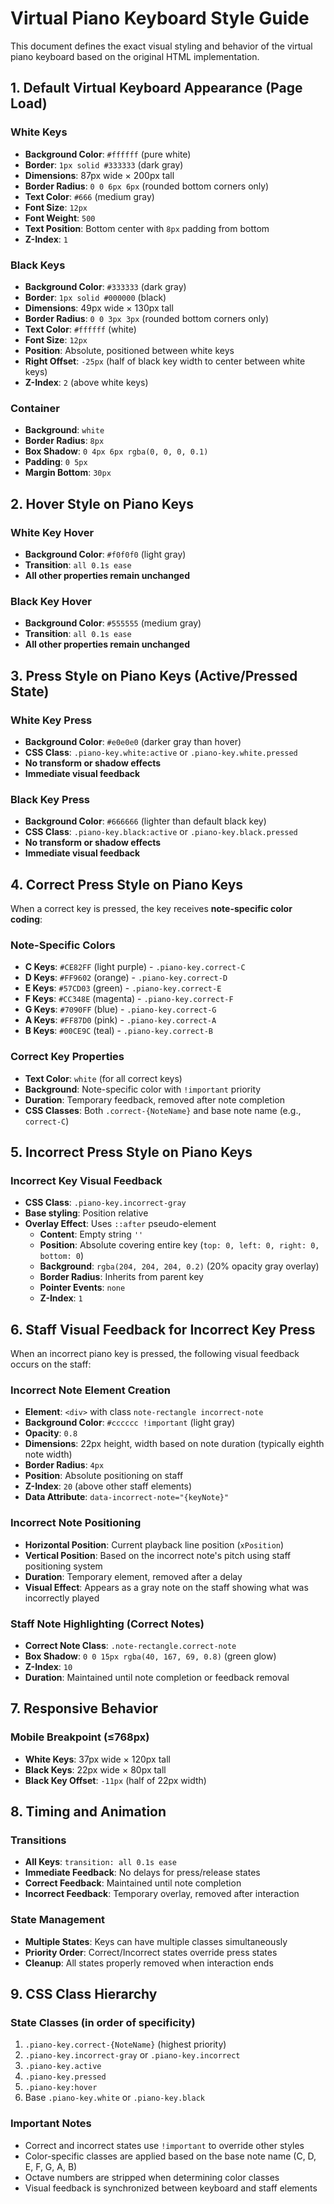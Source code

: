 # Virtual Piano Keyboard Style Guide

This document defines the exact visual styling and behavior of the virtual piano keyboard based on the original HTML implementation.

## 1. Default Virtual Keyboard Appearance (Page Load)

### White Keys
- **Background Color**: `#ffffff` (pure white)
- **Border**: `1px solid #333333` (dark gray)
- **Dimensions**: 87px wide × 200px tall
- **Border Radius**: `0 0 6px 6px` (rounded bottom corners only)
- **Text Color**: `#666` (medium gray)
- **Font Size**: `12px`
- **Font Weight**: `500`
- **Text Position**: Bottom center with `8px` padding from bottom
- **Z-Index**: `1`

### Black Keys
- **Background Color**: `#333333` (dark gray)
- **Border**: `1px solid #000000` (black)
- **Dimensions**: 49px wide × 130px tall
- **Border Radius**: `0 0 3px 3px` (rounded bottom corners only)
- **Text Color**: `#ffffff` (white)
- **Font Size**: `12px`
- **Position**: Absolute, positioned between white keys
- **Right Offset**: `-25px` (half of black key width to center between white keys)
- **Z-Index**: `2` (above white keys)

### Container
- **Background**: `white`
- **Border Radius**: `8px`
- **Box Shadow**: `0 4px 6px rgba(0, 0, 0, 0.1)`
- **Padding**: `0 5px`
- **Margin Bottom**: `30px`

## 2. Hover Style on Piano Keys

### White Key Hover
- **Background Color**: `#f0f0f0` (light gray)
- **Transition**: `all 0.1s ease`
- **All other properties remain unchanged**

### Black Key Hover
- **Background Color**: `#555555` (medium gray)
- **Transition**: `all 0.1s ease`
- **All other properties remain unchanged**

## 3. Press Style on Piano Keys (Active/Pressed State)

### White Key Press
- **Background Color**: `#e0e0e0` (darker gray than hover)
- **CSS Class**: `.piano-key.white:active` or `.piano-key.white.pressed`
- **No transform or shadow effects**
- **Immediate visual feedback**

### Black Key Press
- **Background Color**: `#666666` (lighter than default black key)
- **CSS Class**: `.piano-key.black:active` or `.piano-key.black.pressed`
- **No transform or shadow effects**
- **Immediate visual feedback**

## 4. Correct Press Style on Piano Keys

When a correct key is pressed, the key receives **note-specific color coding**:

### Note-Specific Colors
- **C Keys**: `#CE82FF` (light purple) - `.piano-key.correct-C`
- **D Keys**: `#FF9602` (orange) - `.piano-key.correct-D`
- **E Keys**: `#57CD03` (green) - `.piano-key.correct-E`
- **F Keys**: `#CC348E` (magenta) - `.piano-key.correct-F`
- **G Keys**: `#7090FF` (blue) - `.piano-key.correct-G`
- **A Keys**: `#FF87D0` (pink) - `.piano-key.correct-A`
- **B Keys**: `#00CE9C` (teal) - `.piano-key.correct-B`

### Correct Key Properties
- **Text Color**: `white` (for all correct keys)
- **Background**: Note-specific color with `!important` priority
- **Duration**: Temporary feedback, removed after note completion
- **CSS Classes**: Both `.correct-{NoteName}` and base note name (e.g., `correct-C`)

## 5. Incorrect Press Style on Piano Keys

### Incorrect Key Visual Feedback
- **CSS Class**: `.piano-key.incorrect-gray`
- **Base styling**: Position relative
- **Overlay Effect**: Uses `::after` pseudo-element
  - **Content**: Empty string `''`
  - **Position**: Absolute covering entire key (`top: 0, left: 0, right: 0, bottom: 0`)
  - **Background**: `rgba(204, 204, 204, 0.2)` (20% opacity gray overlay)
  - **Border Radius**: Inherits from parent key
  - **Pointer Events**: `none`
  - **Z-Index**: `1`

## 6. Staff Visual Feedback for Incorrect Key Press

When an incorrect piano key is pressed, the following visual feedback occurs on the staff:

### Incorrect Note Element Creation
- **Element**: `<div>` with class `note-rectangle incorrect-note`
- **Background Color**: `#cccccc !important` (light gray)
- **Opacity**: `0.8`
- **Dimensions**: 22px height, width based on note duration (typically eighth note width)
- **Border Radius**: `4px`
- **Position**: Absolute positioning on staff
- **Z-Index**: `20` (above other staff elements)
- **Data Attribute**: `data-incorrect-note="{keyNote}"`

### Incorrect Note Positioning
- **Horizontal Position**: Current playback line position (`xPosition`)
- **Vertical Position**: Based on the incorrect note's pitch using staff positioning system
- **Duration**: Temporary element, removed after a delay
- **Visual Effect**: Appears as a gray note on the staff showing what was incorrectly played

### Staff Note Highlighting (Correct Notes)
- **Correct Note Class**: `.note-rectangle.correct-note`
- **Box Shadow**: `0 0 15px rgba(40, 167, 69, 0.8)` (green glow)
- **Z-Index**: `10`
- **Duration**: Maintained until note completion or feedback removal

## 7. Responsive Behavior

### Mobile Breakpoint (≤768px)
- **White Keys**: 37px wide × 120px tall
- **Black Keys**: 22px wide × 80px tall
- **Black Key Offset**: `-11px` (half of 22px width)

## 8. Timing and Animation

### Transitions
- **All Keys**: `transition: all 0.1s ease`
- **Immediate Feedback**: No delays for press/release states
- **Correct Feedback**: Maintained until note completion
- **Incorrect Feedback**: Temporary overlay, removed after interaction

### State Management
- **Multiple States**: Keys can have multiple classes simultaneously
- **Priority Order**: Correct/Incorrect states override press states
- **Cleanup**: All states properly removed when interaction ends

## 9. CSS Class Hierarchy

### State Classes (in order of specificity)
1. `.piano-key.correct-{NoteName}` (highest priority)
2. `.piano-key.incorrect-gray` or `.piano-key.incorrect`
3. `.piano-key.active`
4. `.piano-key.pressed`
5. `.piano-key:hover`
6. Base `.piano-key.white` or `.piano-key.black`

### Important Notes
- Correct and incorrect states use `!important` to override other styles
- Color-specific classes are applied based on the base note name (C, D, E, F, G, A, B)
- Octave numbers are stripped when determining color classes
- Visual feedback is synchronized between keyboard and staff elements
